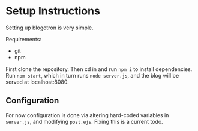 # Setup Instructions

Setting up blogotron is very simple.

Requirements:

* git
* npm

First clone the repository. Then cd in and run `npm i` to install dependencies. 
Run `npm start`, which in turn runs `node server.js`, and the blog will be served at 
localhost:8080. 

## Configuration
For now configuration is done via altering hard-coded variables in `server.js`, and modifying
`post.ejs`. Fixing this is a current todo.

